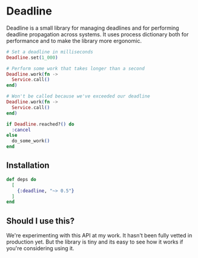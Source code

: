 # Deadline

<!-- MDOC !-->

Deadline is a small library for managing deadlines and for performing deadline
propagation across systems. It uses process dictionary both for performance
and to make the library more ergonomic.

```elixir
# Set a deadline in milliseconds
Deadline.set(1_000)

# Perform some work that takes longer than a second
Deadline.work(fn ->
  Service.call()
end)

# Won't be called because we've exceeded our deadline
Deadline.work(fn ->
  Service.call()
end)

if Deadline.reached?() do
  :cancel
else
  do_some_work()
end
```

<!-- MDOC !-->

## Installation

```elixir
def deps do
  [
    {:deadline, "~> 0.5"}
  ]
end
```

## Should I use this?

We're experimenting with this API at my work. It hasn't been fully vetted in
production yet. But the library is tiny and its easy to see how it works if
you're considering using it.

